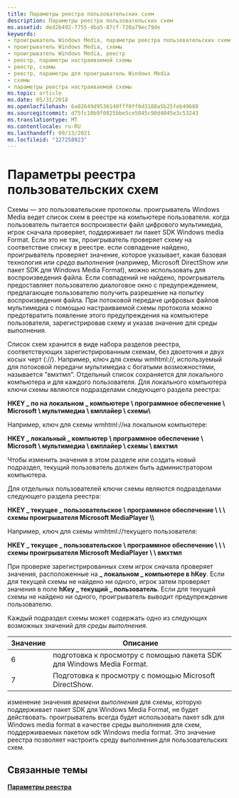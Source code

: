 ```yaml
---
title: Параметры реестра пользовательских схем
description: Параметры реестра пользовательских схем
ms.assetid: ded2b492-7755-4ba5-87cf-720a79ec79de
keywords:
- проигрыватель Windows Media, параметры реестра пользовательских схем
- проигрыватель Windows Media, схемы
- проигрыватель Windows Media, реестр
- реестр, параметры настраиваемой схемы
- реестр, схемы
- реестр, параметры для проигрыватель Windows Media
- схемы
- параметры реестра настраиваемой схемы
ms.topic: article
ms.date: 05/31/2018
ms.openlocfilehash: 6a02649d9536140fff0ff0d3188a5b25feb49688
ms.sourcegitcommit: d75fc10b9f0825bbe5ce5045c90d4045e3c53243
ms.translationtype: MT
ms.contentlocale: ru-RU
ms.lasthandoff: 09/13/2021
ms.locfileid: "127258923"
---
```

# <a name="custom-scheme-registry-settings"></a>Параметры реестра пользовательских схем

Схемы — это пользовательские протоколы. проигрыватель Windows Media ведет список схем в реестре на компьютере пользователя. когда пользователь пытается воспроизвести файл цифрового мультимедиа, игрок сначала проверяет, поддерживает ли пакет SDK Windows media Format. Если это не так, проигрыватель проверяет схему на соответствие списку в реестре. если совпадение найдено, проигрыватель проверяет значение, которое указывает, какая базовая технология или *среда выполнения* (например, Microsoft DirectShow или пакет SDK для Windows Media Format), можно использовать для воспроизведения файла. Если совпадений не найдено, проигрыватель предоставляет пользователю диалоговое окно с предупреждением, предлагающее пользователю получить разрешение на попытку воспроизведения файла. При потоковой передаче цифровых файлов мультимедиа с помощью настраиваемой схемы протокола можно предотвратить появление этого предупреждения на компьютере пользователя, зарегистрировав схему и указав значение для среды выполнения.

Список схем хранится в виде набора разделов реестра, соответствующих зарегистрированным схемам, без двоеточия и двух косых черт (://). Например, ключ для схемы wmhtml://, используемый для потоковой передачи мультимедиа с богатыми возможностями, называется "вмхтмл". Отдельный список сохраняется для локального компьютера и для каждого пользователя. Для локального компьютера ключи схемы являются подразделами следующего раздела реестра:

**HKEY \_ по на локальном \_ компьютере \\ программное обеспечение \\ Microsoft \\ мультимедиа \\ вмплайер \\ схемы\\**

Например, ключ для схемы wmhtml://на локальном компьютере:

**HKEY \_ локальный \_ компьютер \\ программное обеспечение \\ Microsoft \\ мультимедиа \\ вмплайер \\ схемы \\ вмхтмл**

Чтобы изменить значения в этом разделе или создать новый подраздел, текущий пользователь должен быть администратором компьютера.

Для отдельных пользователей ключи схемы являются подразделами следующего раздела реестра:

**HKEY \_ текущее \_ пользовательское \\ программное обеспечение \\ \\ \\ схемы проигрывателя Microsoft MediaPlayer \\\\**

Например, ключ для схемы wmhtml://текущего пользователя:

**HKEY \_ текущее \_ пользовательское \\ программное обеспечение \\ \\ \\ схемы проигрывателя Microsoft MediaPlayer \\ \\ вмхтмл**

При проверке зарегистрированных схем игрок сначала проверяет значения, расположенные на **\_ локальном \_ компьютере в hKey**. Если для текущей схемы не найдено ни одного, игрок затем проверяет значения в поле **hKey \_ текущий \_ пользователь**. Если для текущей схемы не найдено ни одного, проигрыватель выводит предупреждение пользователю.

Каждый подраздел схемы может содержать одно из следующих возможных значений для *среды выполнения*.



| Значение | Описание                                |
|-------|--------------------------------------------|
| 6     | подготовка к просмотру с помощью пакета SDK для Windows Media Format. |
| 7     | Подготовка к просмотру с помощью Microsoft DirectShow.         |



 

изменение значения *времени выполнения* для схемы, которую поддерживает пакет SDK для Windows Media Format, не будет действовать. проигрыватель всегда будет использовать пакет sdk для Windows media format в качестве среды выполнения для схем, поддерживаемых пакетом sdk Windows media format. Это значение реестра позволяет настроить среду выполнения для пользовательских схем.

## <a name="related-topics"></a>Связанные темы

<dl> <dt>

[**Параметры реестра**](registry-settings.md)
</dt> </dl>

 

 




